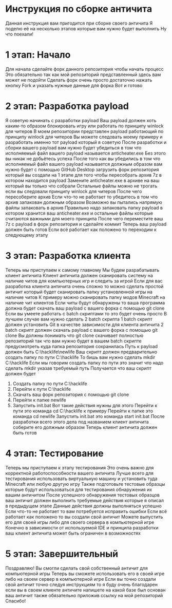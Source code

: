 # Инструкция по сборке античита
Данная инструкция вам пригодится при сборке своего античита
Я поделю её на несколько этапов которые вам нужно будет выполнить
Ну что поехали!
# 1 этап: Начало
Для начала сделайте форк данного репозитория чтобы начать процесс 
Это обязательно так как мой репозиторий представленный здесь вам может не подойти
Сделать форк очень просто достаточно нажать кнопку Fork и указать нужные данные для форка
Вот и готово
# 2 этап: Разработка payload
Я советую начинать с разработки payload
Ваш payload должен хоть каким-то образом блокировать игру или работать по принципу winlock для читеров 
В моем репозитории представлен payload работающий по принципу winlock для читеров
Вы можете следовать моему примеру и разработать именно тот payload который я советую
После разработки и сборки вашего payload вам нужно будет убедиться в том что исполняемый файл вашего payload называется anticheater.exe
Без этого вы никак не добьётесь успеха
После того как вы убедились в том что исполняемый файл вашего payload называется должным образом вам нужно будет с помощью GitHub Desktop загрузить форк репозитория который вы создали на 1 этапе для того чтобы пересобрать архив 7z в котором находится payload
Замените anticheater.exe в архиве на ваш который вы только что собрали
Остальные файлы можно не трогать если вы следовали принципу winlock для читеров
После чего пересоберите архив 
Если что-то не работает то убедитесь в том что архив запакован должным образом
Возможно вы пытались напрямую файлы запаковать в архив
Правильно надо запаковать папку payload в котором хранится ваш anticheater.exe и остальные файлы которые считаются важными для моего принципа
После чего переместите ваш 7z с payload в форк репозитория и сделайте коммит
Теперь ваш payload должен быть готов
Если всё работает как положено то переходим к следующему этапу
# 3 этап: Разработка клиента
Теперь мы приступаем к самому главному 
Мы будем разрабатывать клиент античита
Клиент античита должен сканировать систему на наличие читов для компьютерных игр и следить за игрой
Если для вас разработка клиента античита очень сложно то можно сделать простой античит который будет сканировать папку установленной игры на наличие читов
К примеру можно сканировать папку модов Minecraft на наличие чит клиентов 
Если читы будут обнаружены то ваша программа должна будет скачать ваш payload с вашего форка с помощью git clone
Если вы умеете работать с batch скриптами то это будет очень просто
В лучшем случае вам нужно сделать 2 batch скрипта 
1 batch скрипт должен установить Git в качестве зависимости для клиента античита
2 batch скрипт должен скачать payload с вашего форка с помощью git clone
Вы должны понимать что git clone скачивает полностью репозиторий так что вам нужно будет в вашем batch скрипте предусмотреть куда папка репозитория сохранилась
Путь к payload должен быть C:\hacklife\newlife
Ваш скрипт должен предварительно создать папку по пути C:\hacklife
То бишь вам нужно сделать mkdir C:\hacklife
Если мы говорим создать папку по пути это значит что надо сделать mkdir указав требуемый путь
Получается что ваш скрипт должен будет
1. Создать папку по пути C:\hacklife
2. Перейти к пути C:\hacklife
3. Скачать ваш форк репозитория с помощью git clone
4. Перейти к папке newlife
5. Запустить init.bat
Вот такие действия нужны для этого
Перейти к пути это команда cd C:\hacklife к примеру
Перейти к папке это команда cd newlife
Запустить init.bat это команда start init.bat
После разработки всего этого дела под названием клиент античита соберите его должным образом
Теперь клиент античита должен быть готов
# 4 этап: Тестирование
Теперь мы приступаем к этапу тестирования
Это очень важно для корректной работоспособности вашего античита
Лучше всего для тестирования использовать виртуальную машину и установить туда Minecraft или любую другую игру
Также подготовьте тестовые образцы которые будут использоваться для тестирования обнаружения их вашим античитом
После успешного обнаружения тестовых образцов ваш античит должен выполнить требуемые действия которые я описал в предыдущем этапе
Данные действия должны выполняться успешно
Если что-то не работает то вам потребуется исправить ошибки 
Если всё работает как положено то вы создали свой античит
Можете выпустить его для своей игры либо для своего сервера в компьютерной игре
Конечно в зависимости от используемой IDE и принципа разработки ваш клиент античита может быть ограничен в возможностях
# 5 этап: Завершительный
Поздравляю! Вы смогли сделать свой собственный античит для компьютерной игры
Теперь вы сможете использовать его в своей игре либо на своем сервер в компьютерной игре
Если вы точно создали свой античит точно следуя инструкциям то я буду очень благодарен если вы в своем клиенте античите напишете на какой базе был основан ваш античит также обязательно приложив ссылку на мой репозиторий
Спасибо!